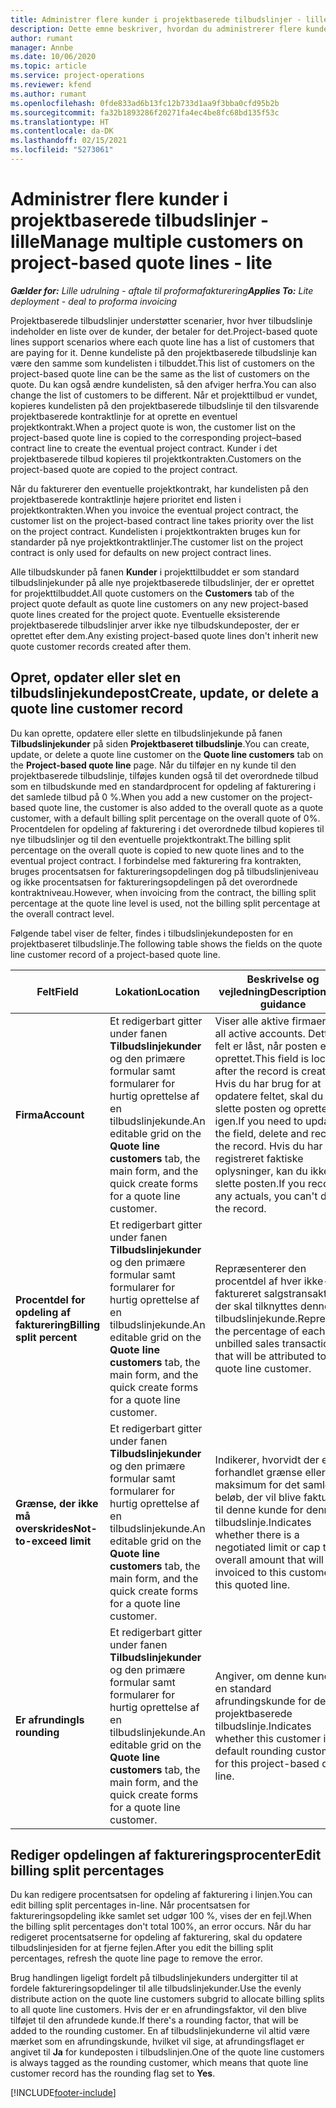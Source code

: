 ```yaml
---
title: Administrer flere kunder i projektbaserede tilbudslinjer - lille
description: Dette emne beskriver, hvordan du administrerer flere kunder på projektbaserede tilbudslinjer.
author: rumant
manager: Annbe
ms.date: 10/06/2020
ms.topic: article
ms.service: project-operations
ms.reviewer: kfend
ms.author: rumant
ms.openlocfilehash: 0fde833ad6b13fc12b733d1aa9f3bba0cfd95b2b
ms.sourcegitcommit: fa32b1893286f20271fa4ec4be8fc68bd135f53c
ms.translationtype: HT
ms.contentlocale: da-DK
ms.lasthandoff: 02/15/2021
ms.locfileid: "5273061"
---
```

# <a name="manage-multiple-customers-on-project-based-quote-lines---lite"></a><span data-ttu-id="e3e44-103">Administrer flere kunder i projektbaserede tilbudslinjer - lille</span><span class="sxs-lookup"><span data-stu-id="e3e44-103">Manage multiple customers on project-based quote lines - lite</span></span>

<span data-ttu-id="e3e44-104">_**Gælder for:** Lille udrulning - aftale til proformafakturering_</span><span class="sxs-lookup"><span data-stu-id="e3e44-104">_**Applies To:** Lite deployment - deal to proforma invoicing_</span></span>

<span data-ttu-id="e3e44-105">Projektbaserede tilbudslinjer understøtter scenarier, hvor hver tilbudslinje indeholder en liste over de kunder, der betaler for det.</span><span class="sxs-lookup"><span data-stu-id="e3e44-105">Project-based quote lines support scenarios where each quote line has a list of customers that are paying for it.</span></span> <span data-ttu-id="e3e44-106">Denne kundeliste på den projektbaserede tilbudslinje kan være den samme som kundelisten i tilbuddet.</span><span class="sxs-lookup"><span data-stu-id="e3e44-106">This list of customers on the project-based quote line can be the same as the list of customers on the quote.</span></span> <span data-ttu-id="e3e44-107">Du kan også ændre kundelisten, så den afviger herfra.</span><span class="sxs-lookup"><span data-stu-id="e3e44-107">You can also change the list of customers to be different.</span></span> <span data-ttu-id="e3e44-108">Når et projekttilbud er vundet, kopieres kundelisten på den projektbaserede tilbudslinje til den tilsvarende projektbaserede kontraktlinje for at oprette en eventuel projektkontrakt.</span><span class="sxs-lookup"><span data-stu-id="e3e44-108">When a project quote is won, the customer list on the project-based quote line is copied to the corresponding project–based contract line to create the eventual project contract.</span></span> <span data-ttu-id="e3e44-109">Kunder i det projektbaserede tilbud kopieres til projektkontrakten.</span><span class="sxs-lookup"><span data-stu-id="e3e44-109">Customers on the project-based quote are copied to the project contract.</span></span>

<span data-ttu-id="e3e44-110">Når du fakturerer den eventuelle projektkontrakt, har kundelisten på den projektbaserede kontraktlinje højere prioritet end listen i projektkontrakten.</span><span class="sxs-lookup"><span data-stu-id="e3e44-110">When you invoice the eventual project contract, the customer list on the project-based contract line takes priority over the list on the project contract.</span></span> <span data-ttu-id="e3e44-111">Kundelisten i projektkontrakten bruges kun for standarder på nye projektkontraktlinjer.</span><span class="sxs-lookup"><span data-stu-id="e3e44-111">The customer list on the project contract is only used for defaults on new project contract lines.</span></span>

<span data-ttu-id="e3e44-112">Alle tilbudskunder på fanen **Kunder** i projekttilbuddet er som standard tilbudslinjekunder på alle nye projektbaserede tilbudslinjer, der er oprettet for projekttilbuddet.</span><span class="sxs-lookup"><span data-stu-id="e3e44-112">All quote customers on the **Customers** tab of the project quote default as quote line customers on any new project-based quote lines created for the project quote.</span></span> <span data-ttu-id="e3e44-113">Eventuelle eksisterende projektbaserede tilbudslinjer arver ikke nye tilbudskundeposter, der er oprettet efter dem.</span><span class="sxs-lookup"><span data-stu-id="e3e44-113">Any existing project-based quote lines don't inherit new quote customer records created after them.</span></span>

## <a name="create-update-or-delete-a-quote-line-customer-record"></a><span data-ttu-id="e3e44-114">Opret, opdater eller slet en tilbudslinjekundepost</span><span class="sxs-lookup"><span data-stu-id="e3e44-114">Create, update, or delete a quote line customer record</span></span>

<span data-ttu-id="e3e44-115">Du kan oprette, opdatere eller slette en tilbudslinjekunde på fanen **Tilbudslinjekunder** på siden **Projektbaseret tilbudslinje**.</span><span class="sxs-lookup"><span data-stu-id="e3e44-115">You can create, update, or delete a quote line customer on the **Quote line customers** tab on the **Project-based quote line** page.</span></span> <span data-ttu-id="e3e44-116">Når du tilføjer en ny kunde til den projektbaserede tilbudslinje, tilføjes kunden også til det overordnede tilbud som en tilbudskunde med en standardprocent for opdeling af fakturering i det samlede tilbud på 0 %.</span><span class="sxs-lookup"><span data-stu-id="e3e44-116">When you add a new customer on the project-based quote line, the customer is also added to the overall quote as a quote customer, with a default billing split percentage on the overall quote of 0%.</span></span> <span data-ttu-id="e3e44-117">Procentdelen for opdeling af fakturering i det overordnede tilbud kopieres til nye tilbudslinjer og til den eventuelle projektkontrakt.</span><span class="sxs-lookup"><span data-stu-id="e3e44-117">The billing split percentage on the overall quote is copied to new quote lines and to the eventual project contract.</span></span> <span data-ttu-id="e3e44-118">I forbindelse med fakturering fra kontrakten, bruges procentsatsen for faktureringsopdelingen dog på tilbudslinjeniveau og ikke procentsatsen for faktureringsopdelingen på det overordnede kontraktniveau.</span><span class="sxs-lookup"><span data-stu-id="e3e44-118">However, when invoicing from the contract, the billing split percentage at the quote line level is used, not the billing split percentage at the overall contract level.</span></span> 

<span data-ttu-id="e3e44-119">Følgende tabel viser de felter, findes i tilbudslinjekundeposten for en projektbaseret tilbudslinje.</span><span class="sxs-lookup"><span data-stu-id="e3e44-119">The following table shows the fields on the quote line customer record of a project-based quote line.</span></span>

| <span data-ttu-id="e3e44-120">Felt</span><span class="sxs-lookup"><span data-stu-id="e3e44-120">Field</span></span> | <span data-ttu-id="e3e44-121">Lokation</span><span class="sxs-lookup"><span data-stu-id="e3e44-121">Location</span></span> | <span data-ttu-id="e3e44-122">Beskrivelse og vejledning</span><span class="sxs-lookup"><span data-stu-id="e3e44-122">Description and guidance</span></span> | <span data-ttu-id="e3e44-123">Downstream-virkning</span><span class="sxs-lookup"><span data-stu-id="e3e44-123">Downstream impact</span></span> |
| --- | --- | --- | --- |
| <span data-ttu-id="e3e44-124">**Firma**</span><span class="sxs-lookup"><span data-stu-id="e3e44-124">**Account**</span></span> | <span data-ttu-id="e3e44-125">Et redigerbart gitter under fanen **Tilbudslinjekunder** og den primære formular samt formularer for hurtig oprettelse af en tilbudslinjekunde.</span><span class="sxs-lookup"><span data-stu-id="e3e44-125">An editable grid on the **Quote line customers** tab, the main form, and the quick create forms for a quote line customer.</span></span> | <span data-ttu-id="e3e44-126">Viser alle aktive firmaer.</span><span class="sxs-lookup"><span data-stu-id="e3e44-126">Lists all active accounts.</span></span> <span data-ttu-id="e3e44-127">Dette felt er låst, når posten er oprettet.</span><span class="sxs-lookup"><span data-stu-id="e3e44-127">This field is locked after the record is created.</span></span> <span data-ttu-id="e3e44-128">Hvis du har brug for at opdatere feltet, skal du slette posten og oprette den igen.</span><span class="sxs-lookup"><span data-stu-id="e3e44-128">If you need to update the field, delete and recreate the record.</span></span> <span data-ttu-id="e3e44-129">Hvis du har registreret faktiske oplysninger, kan du ikke slette posten.</span><span class="sxs-lookup"><span data-stu-id="e3e44-129">If you recorded any actuals, you can't delete the record.</span></span> | <span data-ttu-id="e3e44-130">Når du vælger et firma på den overordnede liste over firmaer, der skal tilføjes, tilføjes tilbudslinjekunden også som en tilbudskunde, når du gemmer det.</span><span class="sxs-lookup"><span data-stu-id="e3e44-130">When you pick an account from the master list of accounts to add, the quote line customer is also added as a quote customer when you save it.</span></span> <span data-ttu-id="e3e44-131">Når et tilbud vindes, kopieres tilbudslinjekunder over til projektkontraktlinjekunderne.</span><span class="sxs-lookup"><span data-stu-id="e3e44-131">When a quote is won, quote line customers are copied to the project contract line customers.</span></span> |
| <span data-ttu-id="e3e44-132">**Procentdel for opdeling af fakturering**</span><span class="sxs-lookup"><span data-stu-id="e3e44-132">**Billing split percent**</span></span> | <span data-ttu-id="e3e44-133">Et redigerbart gitter under fanen **Tilbudslinjekunder** og den primære formular samt formularer for hurtig oprettelse af en tilbudslinjekunde.</span><span class="sxs-lookup"><span data-stu-id="e3e44-133">An editable grid on the **Quote line customers** tab, the main form, and the quick create forms for a quote line customer.</span></span> | <span data-ttu-id="e3e44-134">Repræsenterer den procentdel af hver ikke-faktureret salgstransaktion, der skal tilknyttes denne tilbudslinjekunde.</span><span class="sxs-lookup"><span data-stu-id="e3e44-134">Represents the percentage of each unbilled sales transaction that will be attributed to this quote line customer.</span></span> | <span data-ttu-id="e3e44-135">Kopieres til projektkontraktlinjekunder.</span><span class="sxs-lookup"><span data-stu-id="e3e44-135">Copied over to project contract line customers.</span></span> |
| <span data-ttu-id="e3e44-136">**Grænse, der ikke må overskrides**</span><span class="sxs-lookup"><span data-stu-id="e3e44-136">**Not-to-exceed limit**</span></span> | <span data-ttu-id="e3e44-137">Et redigerbart gitter under fanen **Tilbudslinjekunder** og den primære formular samt formularer for hurtig oprettelse af en tilbudslinjekunde.</span><span class="sxs-lookup"><span data-stu-id="e3e44-137">An editable grid on the **Quote line customers** tab, the main form, and the quick create forms for a quote line customer.</span></span> | <span data-ttu-id="e3e44-138">Indikerer, hvorvidt der er en forhandlet grænse eller maksimum for det samlede beløb, der vil blive faktureret til denne kunde for denne tilbudslinje.</span><span class="sxs-lookup"><span data-stu-id="e3e44-138">Indicates whether there is a negotiated limit or cap to the overall amount that will be invoiced to this customer for this quoted line.</span></span> | <span data-ttu-id="e3e44-139">Kopieret til projektkontraktlinjekunderne, når et tilbud er vundet.</span><span class="sxs-lookup"><span data-stu-id="e3e44-139">Copied over to project contract line customers when a quote is won.</span></span> |
| <span data-ttu-id="e3e44-140">**Er afrunding**</span><span class="sxs-lookup"><span data-stu-id="e3e44-140">**Is rounding**</span></span> | <span data-ttu-id="e3e44-141">Et redigerbart gitter under fanen **Tilbudslinjekunder** og den primære formular samt formularer for hurtig oprettelse af en tilbudslinjekunde.</span><span class="sxs-lookup"><span data-stu-id="e3e44-141">An editable grid on the **Quote line customers** tab, the main form, and the quick create forms for a quote line customer.</span></span> | <span data-ttu-id="e3e44-142">Angiver, om denne kunde er en standard afrundingskunde for denne projektbaserede tilbudslinje.</span><span class="sxs-lookup"><span data-stu-id="e3e44-142">Indicates whether this customer is a default rounding customer for this project-based quote line.</span></span> | <span data-ttu-id="e3e44-143">Kopieret til projektkontraktkunderne, når et tilbud er vundet.</span><span class="sxs-lookup"><span data-stu-id="e3e44-143">Copied over to project contract customers when a quote is won.</span></span> |

## <a name="edit-billing-split-percentages"></a><span data-ttu-id="e3e44-144">Rediger opdelingen af faktureringsprocenter</span><span class="sxs-lookup"><span data-stu-id="e3e44-144">Edit billing split percentages</span></span>

<span data-ttu-id="e3e44-145">Du kan redigere procentsatsen for opdeling af fakturering i linjen.</span><span class="sxs-lookup"><span data-stu-id="e3e44-145">You can edit billing split percentages in-line.</span></span> <span data-ttu-id="e3e44-146">Når procentsatsen for faktureringsopdeling ikke samlet set udgør 100 %, vises der en fejl.</span><span class="sxs-lookup"><span data-stu-id="e3e44-146">When the billing split percentages don't total 100%, an error occurs.</span></span> <span data-ttu-id="e3e44-147">Når du har redigeret procentsatserne for opdeling af fakturering, skal du opdatere tilbudslinjesiden for at fjerne fejlen.</span><span class="sxs-lookup"><span data-stu-id="e3e44-147">After you edit the billing split percentages, refresh the quote line page to remove the error.</span></span>

<span data-ttu-id="e3e44-148">Brug handlingen ligeligt fordelt på tilbudslinjekunders undergitter til at fordele faktureringsopdelinger til alle tilbudslinjekunder.</span><span class="sxs-lookup"><span data-stu-id="e3e44-148">Use the evenly distribute action on the quote line customers subgrid to allocate billing splits to all quote line customers.</span></span> <span data-ttu-id="e3e44-149">Hvis der er en afrundingsfaktor, vil den blive tilføjet til den afrundede kunde.</span><span class="sxs-lookup"><span data-stu-id="e3e44-149">If there's a rounding factor, that will be added to the rounding customer.</span></span> <span data-ttu-id="e3e44-150">En af tilbudslinjekunderne vil altid være mærket som en afrundingskunde, hvilket vil sige, at afrundingsflaget er angivet til **Ja** for kundeposten i tilbudslinjen.</span><span class="sxs-lookup"><span data-stu-id="e3e44-150">One of the quote line customers is always tagged as the rounding customer, which means that quote line customer record has the rounding flag set to **Yes**.</span></span> 


[!INCLUDE[footer-include](../../includes/footer-banner.md)]